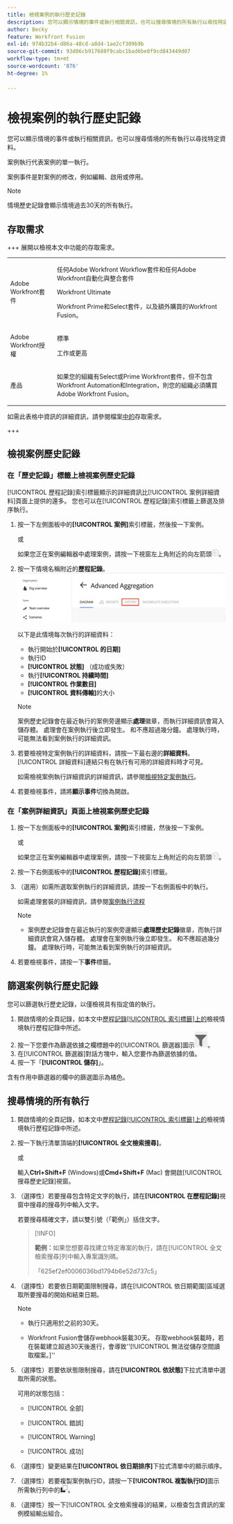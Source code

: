 ```yaml
---
title: 檢視案例的執行歷史記錄
description: 您可以顯示情境的事件或執行相關資訊，也可以搜尋情境的所有執行以尋找特定資料。
author: Becky
feature: Workfront Fusion
exl-id: 974b32b4-d86a-48cd-a8d4-1ae2cf309b9b
source-git-commit: 93d06cb917680f9cabc1bad6be0f9cd843449d07
workflow-type: tm+mt
source-wordcount: '876'
ht-degree: 1%

---
```


# 檢視案例的執行歷史記錄

您可以顯示情境的事件或執行相關資訊，也可以搜尋情境的所有執行以尋找特定資料。

案例執行代表案例的單一執行。

案例事件是對案例的修改，例如編輯、啟用或停用。

>[!NOTE]
>
>情境歷史記錄會顯示情境過去30天的所有執行。

## 存取需求

+++ 展開以檢視本文中功能的存取需求。

<table style="table-layout:auto">
 <col> 
 <col> 
 <tbody> 
  <tr> 
   <td role="rowheader">Adobe Workfront套件</td> 
   <td> <p>任何Adobe Workfront Workflow套件和任何Adobe Workfront自動化與整合套件</p><p>Workfront Ultimate</p><p>Workfront Prime和Select套件，以及額外購買的Workfront Fusion。</p> </td> 
  </tr> 
  <tr data-mc-conditions=""> 
   <td role="rowheader">Adobe Workfront授權</td> 
   <td> <p>標準</p><p>工作或更高</p> </td> 
  </tr> 
  <tr> 
   <td role="rowheader">產品</td> 
   <td>
   <p>如果您的組織有Select或Prime Workfront套件，但不包含Workfront Automation和Integration，則您的組織必須購買Adobe Workfront Fusion。</li></ul>
   </td> 
  </tr>
 </tbody> 
</table>

如需此表格中資訊的詳細資訊，請參閱檔案[中的](/help/workfront-fusion/references/licenses-and-roles/access-level-requirements-in-documentation.md)存取需求。

+++

## 檢視案例歷史記錄


### 在「歷史記錄」標籤上檢視案例歷史記錄

[!UICONTROL 歷程記錄]索引標籤顯示的詳細資訊比[!UICONTROL 案例詳細資料]頁面上提供的還多。 您也可以在[!UICONTROL 歷程記錄]索引標籤上篩選及排序執行。

1. 按一下左側面板中的&#x200B;**[!UICONTROL 案例]**&#x200B;索引標籤，然後按一下案例。

   或

   如果您正在案例編輯器中處理案例，請按一下視窗左上角附近的向左箭頭![結束編輯箭頭](assets/exit-editing-arrow.png)。

1. 按一下情境名稱附近的&#x200B;**歷程記錄**。
   ![歷程記錄標籤](assets/history-tab.png)

   以下是此情境每次執行的詳細資料：

   * 執行開始於&#x200B;**[!UICONTROL 的日期]**
   * 執行ID
   * **[!UICONTROL 狀態]** （成功或失敗）
   * 執行&#x200B;**[!UICONTROL 持續時間]**
   * **[!UICONTROL 作業數目]**
   * **[!UICONTROL 資料傳輸]**&#x200B;的大小

   >[!NOTE]
   >
   >案例歷史記錄會在最近執行的案例旁邊顯示&#x200B;**處理**&#x200B;徽章，而執行詳細資訊會寫入儲存體。 處理會在案例執行後立即發生。 和不應超過幾分鐘。 處理執行時，可能無法看到案例執行的詳細資訊。

1. 若要檢視特定案例執行的詳細資料，請按一下最右邊的&#x200B;**詳細資料**。 [!UICONTROL 詳細資料]連結只有在執行有可用的詳細資料時才可見。

   如需檢視案例執行詳細資訊的詳細資訊，請參閱[檢視特定案例執行](/help/workfront-fusion/manage-scenarios/view-a-specific-scenario-execution.md)。
1. 若要檢視事件，請將&#x200B;**顯示事件**&#x200B;切換為開啟。


### 在「案例詳細資訊」頁面上檢視案例歷史記錄


1. 按一下左側面板中的&#x200B;**[!UICONTROL 案例]**&#x200B;索引標籤，然後按一下案例。

   或

   如果您正在案例編輯器中處理案例，請按一下視窗左上角附近的向左箭頭![結束編輯箭頭](assets/exit-editing-arrow.png)。

1. 按一下右側面板中的&#x200B;**[!UICONTROL 歷程記錄]**&#x200B;索引標籤。
1. （選用）如需所選取案例執行的詳細資訊，請按一下右側面板中的執行。

   如需處理套裝的詳細資訊，請參閱[案例執行流程](/help/workfront-fusion/references/scenarios/scenario-execution-flow.md)

   >[!NOTE]
   >
   >* 案例歷史記錄會在最近執行的案例旁邊顯示&#x200B;**處理歷史記錄**&#x200B;徽章，而執行詳細資訊會寫入儲存體。 處理會在案例執行後立即發生。 和不應超過幾分鐘。 處理執行時，可能無法看到案例執行的詳細資訊。

1. 若要檢視事件，請按一下&#x200B;**事件**&#x200B;標籤。

## 篩選案例執行歷史記錄

您可以篩選執行歷史記錄，以僅檢視具有指定值的執行。

1. 開啟情境的全頁記錄，如本文中[歷程記錄[!UICONTROL 索引標籤]上的](#view-scenario-history-on-the-history-tab)檢視情境執行歷程記錄中所述。
1. 按一下您要作為篩選依據之欄標題中的[!UICONTROL 篩選器]圖示![情境篩選器圖示](assets/fusion-scenario-filter-icon.png)。
1. 在[!UICONTROL 篩選器]對話方塊中，輸入您要作為篩選依據的值。
1. 按一下「**[!UICONTROL 儲存]**」。

含有作用中篩選器的欄中的篩選圖示為橘色。

<!-- don't see how to do this
## Sort the scenario execution history

You can sort the scenario execution history.

1. Open the full-page history for a scenario as described in [View scenario execution history on the [!UICONTROL History] tab](#view-scenario-execution-history-on-the-history-tab) in this article.
1. Click the [!UICONTROL Sort] icon in the header of the column you want to filter by.
1. Optional: To reverse the order of the sort, click the [!UICONTROL Sort] icon again.
-->

## 搜尋情境的所有執行

1. 開啟情境的全頁記錄，如本文中[歷程記錄[!UICONTROL 索引標籤]上的](#view-scenario-history-on-the-history-tab)檢視情境執行歷程記錄中所述。
1. 按一下執行清單頂端的&#x200B;**[!UICONTROL 全文檢索搜尋]**。

   或

   輸入&#x200B;**Ctrl+Shift+F** (Windows)或&#x200B;**Cmd+Shift+F** (Mac)
會開啟[!UICONTROL 搜尋歷史記錄]視窗。

1. （選擇性）若要搜尋包含特定文字的執行，請在&#x200B;**[!UICONTROL 在歷程記錄]**&#x200B;視窗中搜尋的搜尋列中輸入文字。

   若要搜尋精確文字，請以雙引號（「範例」）括住文字。

   >[!INFO]
   >
   >**範例：**&#x200B;如果您想要尋找建立特定專案的執行，請在[!UICONTROL 全文檢索搜尋]列中輸入專案識別碼。
   >
   >「625ef2ef0006036bd1794b6e52d737c5」

1. （選擇性）若要依日期範圍限制搜尋，請在[!UICONTROL 依日期範圍]區域選取所要搜尋的開始和結束日期。

   >[!NOTE]
   >
   >* 執行只適用於之前的30天。
   >
   >* Workfront Fusion會儲存webhook裝載30天。 存取webhook裝載時，若在裝載建立超過30天後進行，會導致&#39;&#39;[!UICONTROL 無法從儲存空間讀取檔案。]&#39;&#39;


1. （選擇性）若要依狀態限制搜尋，請在&#x200B;**[!UICONTROL 依狀態]**&#x200B;下拉式清單中選取所需的狀態。


   可用的狀態包括：

   * [!UICONTROL 全部]

   * [!UICONTROL 錯誤]

   * [!UICONTROL Warning]

   * [!UICONTROL 成功]

1. （選擇性）變更結果在&#x200B;**[!UICONTROL 依日期排序]**&#x200B;下拉式清單中的顯示順序。

1. （選擇性）若要複製案例執行ID，請按一下&#x200B;**[!UICONTROL 複製執行ID]**&#x200B;圖示 所需執行列中的<img src="assets/copy-fusion-execution-id-icon.png">。

1. （選擇性）按一下[!UICONTROL 全文檢索搜尋]的結果，以檢查包含資訊的案例模組輸出組合。
